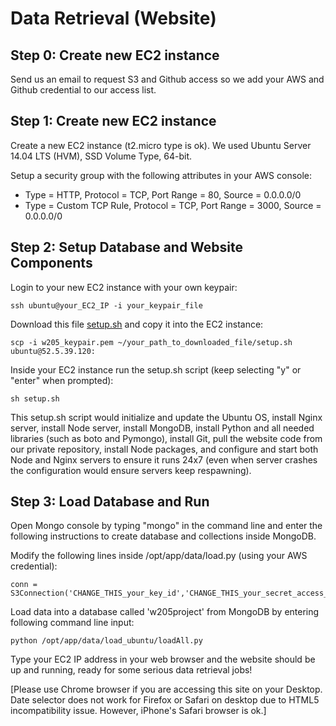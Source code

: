 # Data Retrieval (Website) #

## Step 0: Create new EC2 instance ##
Send us an email to request S3 and Github access so we add your AWS and Github credential to our access list.

## Step 1: Create new EC2 instance ##
Create a new EC2 instance (t2.micro type is ok). We used Ubuntu Server 14.04 LTS (HVM), SSD Volume Type, 64-bit. 

Setup a security group with the following attributes in your AWS console:
* Type = HTTP, Protocol = TCP, Port Range = 80, Source = 0.0.0.0/0
* Type = Custom TCP Rule, Protocol = TCP, Port Range = 3000, Source = 0.0.0.0/0

## Step 2: Setup Database and Website Components ##
Login to your new EC2 instance with your own keypair:

    ssh ubuntu@your_EC2_IP -i your_keypair_file

Download this file [setup.sh](https://github.com/maktrix16/w205_priceright/tree/master/website/ec2_setup/setup.sh) and copy it into the EC2 instance:

    scp -i w205_keypair.pem ~/your_path_to_downloaded_file/setup.sh ubuntu@52.5.39.120:

Inside your EC2 instance run the setup.sh script (keep selecting "y" or "enter" when prompted):

    sh setup.sh

This setup.sh script would initialize and update the Ubuntu OS, install Nginx server, install Node server, install MongoDB, install Python and all needed libraries (such as boto and Pymongo), install Git, pull the website code from our private repository, install Node packages, and configure and start both Node and Nginx servers to ensure it runs 24x7 (even when server crashes the configuration would ensure servers keep respawning).

## Step 3: Load Database and Run ##
Open Mongo console by typing "mongo" in the command line and enter the following instructions to create database and collections inside MongoDB.

Modify the following lines inside /opt/app/data/load.py (using your AWS credential):

    conn = S3Connection('CHANGE_THIS_your_key_id','CHANGE_THIS_your_secret_access_key')

Load data into a database called 'w205project' from MongoDB by entering following command line input:

    python /opt/app/data/load_ubuntu/loadAll.py

Type your EC2 IP address in your web browser and the website should be up and running, ready for some serious data retrieval jobs! 

[Please use Chrome browser if you are accessing this site on your Desktop. Date selector does not work for Firefox or Safari on desktop due to HTML5 incompatibility issue. However, iPhone's Safari browser is ok.]

